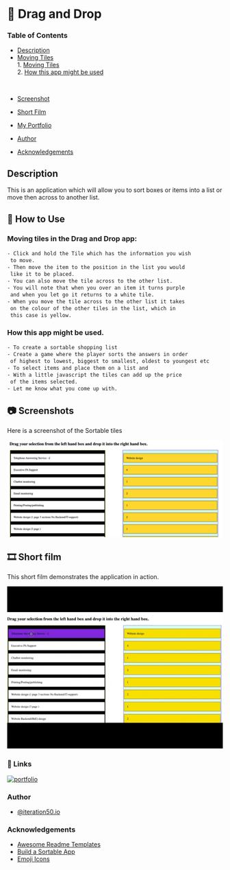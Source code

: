 # 📝 Drag and Drop

### Table of Contents
* [Description](#description)<br>
* [Moving Tiles](#📖-how-to-use)
<br> 1. [Moving Tiles](#moving-tiles-in-the-drag-and-drop-app)<br> 2. [How this app might be used](#how-this-app-might-be-used)
                
<br>

* [Screenshot](#📷-screenshots)<br>


* [Short Film](#🎞️-short-film)<br>

* [My Portfolio](#🔗-links)<br>
* [Author](#author)
* [Acknowledgements](#acknowledgements)<br>

## Description
 This is an application which will allow you to sort boxes or items into a list or move then across to another list.

##  📖 How to Use 
### Moving tiles in the Drag and Drop app:

```
- Click and hold the Tile which has the information you wish
 to move.
- Then move the item to the position in the list you would
 like it to be placed.
- You can also move the tile across to the other list. 
- You will note that when you over an item it turns purple
 and when you let go it returns to a white tile.
- When you move the tile across to the other list it takes
 on the colour of the other tiles in the list, which in 
 this case is yellow.
```

### How this app might be used.

```
- To create a sortable shopping list
- Create a game where the player sorts the answers in order
 of highest to lowest, biggest to smallest, oldest to youngest etc
- To select items and place them on a list and 
- With a little javascript the tiles can add up the price
 of the items selected. 
- Let me know what you come up with.
```

## 📷 Screenshots

Here is a screenshot of the Sortable tiles

![Drag and Drop app](./Assets/images/DaD.png)
                                            
##  🎞️ Short film

This short film demonstrates the application in action.

![Sorting in Action](./Assets/images/DragandDrop.gif)

### 🔗 Links
[![portfolio](https://img.shields.io/badge/my_Student_portfolio-000?style=for-the-badge&logo=ko-fi&logoColor=white)](https://github.com/AbriCS)

### Author
- [@iteration50.io](https://www.iteration50.io/)


### Acknowledgements

 - [Awesome Readme Templates](https://awesomeopensource.com/project/elangosundar/awesome-README-templates)
 - [Build a Sortable App](https://www.youtube.com/watch?v=jfYWwQrtzzY)  
 - [Emoji Icons](https://github.com/ikatyang/emoji-cheat-sheet/blob/master/README.md)

